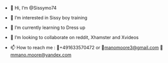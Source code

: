 - 👋 Hi, I’m @Sissymo74
- 👀 I’m interested in Sissy boy training 
- 🌱 I’m currently learning to Dress up
- 💞️ I’m looking to collaborate on reddit, Xhamster and Xvideos

- 📫 How to reach me : 📲+491633570472 or 📧manomoore3@gmail.com 
📧mmano.moore@yandex.com

<!---
Sissymo74/Sissymo74 is a ✨ special ✨ repository because its `README.md` (this file) appears on your GitHub profile.
You can click the Preview link to take a look at your changes.
--->
